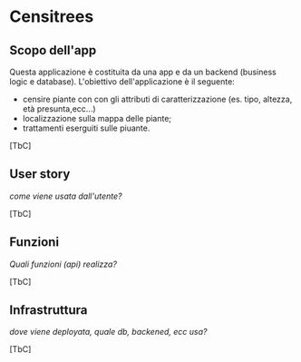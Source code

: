 # Censitrees

## Scopo dell'app

Questa applicazione è costituita da una app e da un backend (business logic e database). L'obiettivo dell'applicazione è il seguente:

* censire piante con con gli attributi di caratterizzazione (es. tipo, altezza, età presunta,ecc...)
* localizzazione sulla mappa delle piante;
* trattamenti eserguiti sulle piuante.

[TbC]

## User story

*come viene usata dall'utente?*

[TbC]

## Funzioni

*Quali funzioni (api) realizza?*

[TbC]

## Infrastruttura

*dove viene deployata, quale db, backened, ecc usa?*

[TbC]
